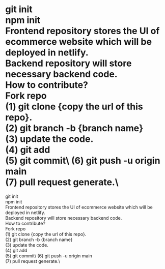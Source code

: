 git init \
npm init \
Frontend repository stores the UI of ecommerce website which will be deployed in netlify.\
Backend repository will store necessary backend code.\
How to contribute?\
    Fork repo\
(1) git clone {copy the url of this repo}.\
(2) git branch -b {branch name}\
(3) update the code.\
(4) git add \
(5) git commit\ 
(6) git push -u origin main\
(7) pull request generate.\
=======
git init \
npm init \
Frontend repository stores the UI of ecommerce website which will be deployed in netlify.\
Backend repository will store necessary backend code.\
How to contribute?\
    Fork repo\
(1) git clone {copy the url of this repo}.\
(2) git branch -b {branch name}\
(3) update the code.\
(4) git add \
(5) git commit\ 
(6) git push -u origin main\
(7) pull request generate.\
